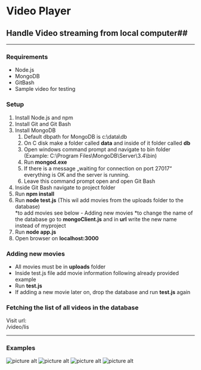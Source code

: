 # Video Player #
## Handle Video streaming from local computer##
- - - -
### Requirements ###

* Node.js
* MongoDB
* GitBash
* Sample video for testing

### Setup ###

1. Install Node.js and npm
2. Install Git and Git Bash
3. Install MongoDB
	1. Default dbpath for MongoDB is c:\data\db
	2. On C disk make a folder called **data** and inside of it folder called **db**
	3. Open windows command prompt and navigate to bin folder (Example: C:\Program Files\MongoDB\Server\3.4\bin)
	4. Run **mongod.exe**
	5. If there is a message „waiting for connection on port 27017“ everything is OK and the server is running.
	6. Leave this command prompt open and open Git Bash
4. Inside Git Bash navigate to project folder
5. Run **npm install**
5. Run **node test.js** (This wil add movies from the uploads folder to the database)  
	*to add movies see below - Adding new movies
    *to change the name of the database go to **mongoClient.js** and in **url** write the new name instead of myproject
6. Run **node app.js**
7. Open browser on **localhost:3000**

### Adding new movies ###

* All movies must be in **uploads** folder
* Inside test.js file add movie information following already provided example 
* Run **test.js**
* If adding a new movie later on, drop the database and run **test.js** again

### Fetching the list of all videos in the database ###

Visit url:   
/video/lis

- - - -
### Examples ###
![picture alt](http://i65.tinypic.com/25z5w74.jpg "List")
![picture alt](http://i63.tinypic.com/2hdp45c.jpg "Stream")
![picture alt](http://i63.tinypic.com/2qvsjef.jpg "Details")
![picture alt](http://i67.tinypic.com/v5bvw3.jpg "video_list")
